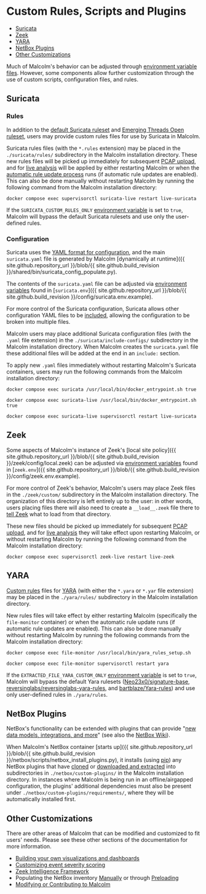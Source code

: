 # <a name="CustomRulesAndScripts"></a>Custom Rules, Scripts and Plugins

* [Suricata](#Suricata)
* [Zeek](#Zeek)
* [YARA](#YARA)
* [NetBox Plugins](#NetBox)
* [Other Customizations](#Other)

Much of Malcolm's behavior can be adjusted through [environment variable files](malcolm-config.md#MalcolmConfigEnvVars). However, some components allow further customization through the use of custom scripts, configuration files, and rules.

## <a name="Suricata"></a>Suricata

### Rules

In addition to the [default Suricata ruleset](https://github.com/OISF/suricata/tree/master/rules) and [Emerging Threads Open ruleset](https://rules.emergingthreats.net/open/), users may provide custom rules files for use by Suricata in Malcolm.

Suricata rules files (with the `*.rules` extension) may be placed in the `./suricata/rules/` subdirectory in the Malcolm installation directory. These new rules files will be picked up immediately for subsequent [PCAP upload](upload.md#Upload), and for [live analysis](live-analysis.md#LocalPCAP) will be applied by either restarting Malcolm or when the [automatic rule update process](https://suricata-update.readthedocs.io/en/latest/) runs (if automatic rule updates are enabled). This can also be done manually without restarting Malcolm by running the following command from the Malcolm installation directory:

```
docker compose exec supervisorctl suricata-live restart live-suricata
```

If the `SURICATA_CUSTOM_RULES_ONLY` [environment variable](malcolm-config.md#MalcolmConfigEnvVars) is set to `true`, Malcolm will bypass the default Suricata rulesets and use only the user-defined rules.

### Configuration

Suricata uses the [YAML format for configuration](https://docs.suricata.io/en/latest/configuration/suricata-yaml.html), and the main `suricata.yaml` file is generated by Malcolm [dynamically at runtime]({{ site.github.repository_url }}/blob/{{ site.github.build_revision }}/shared/bin/suricata_config_populate.py).

The contents of the `suricata.yaml` file can be adjusted via [environment variables](malcolm-config.md#MalcolmConfigEnvVars) found in [`suricata.env`]({{ site.github.repository_url }}/blob/{{ site.github.build_revision }}/config/suricata.env.example).

For more control of the Suricata configuration, Suricata allows other configuration YAML files to be [included](https://docs.suricata.io/en/latest/configuration/includes.html), allowing the configuration to be broken into multiple files.

Malcolm users may place additional Suricata configuration files (with the `.yaml` file extension) in the `./suricata/include-configs/` subdirectory in the Malcolm installation directory. When Malcolm creates the `suricata.yaml` file these additional files will be added at the end in an `include:` section.

To apply new `.yaml` files immediately without restarting Malcolm's Suricata containers, users may run the following commands from the Malcolm installation directory:

```
docker compose exec suricata /usr/local/bin/docker_entrypoint.sh true
```

```
docker compose exec suricata-live /usr/local/bin/docker_entrypoint.sh true
```

```
docker compose exec suricata-live supervisorctl restart live-suricata
```

## <a name="Zeek"></a>Zeek

Some aspects of Malcolm's instance of Zeek's [local site policy]({{ site.github.repository_url }}/blob/{{ site.github.build_revision }}/zeek/config/local.zeek) can be adjusted via [environment variables](malcolm-config.md#MalcolmConfigEnvVars) found in [`zeek.env`]({{ site.github.repository_url }}/blob/{{ site.github.build_revision }}/config/zeek.env.example).

For more control of Zeek's behavior, Malcolm's users may place Zeek files in the `./zeek/custom/` subdirectory in the Malcolm installation directory. The organization of this directory is left entirely up to the user: in other words, users placing files there will also need to create a `__load__.zeek` file there to [tell Zeek](https://docs.zeek.org/en/master/quickstart.html#telling-zeek-which-scripts-to-load) what to load from that directory.

These new files should be picked up immediately for subsequent [PCAP upload](upload.md#Upload), and for [live analysis](live-analysis.md#LocalPCAP) they will take effect upon restarting Malcolm, or without restarting Malcolm by running the following command from the Malcolm installation directory:

```
docker compose exec supervisorctl zeek-live restart live-zeek
```

## <a name="YARA"></a>YARA

[Custom rules](https://yara.readthedocs.io/en/stable/writingrules.html) files for [YARA](https://github.com/VirusTotal/yara) (with either the `*.yara` or `*.yar` file extension) may be placed in the `./yara/rules/` subdirectory in the Malcolm installation directory.

New rules files will take effect by either restarting Malcolm (specifically the `file-monitor` container) or when the automatic rule update runs (if automatic rule updates are enabled). This can also be done manually without restarting Malcolm by running the following commands from the Malcolm installation directory:

```
docker compose exec file-monitor /usr/local/bin/yara_rules_setup.sh
```

```
docker compose exec file-monitor supervisorctl restart yara
```

If the `EXTRACTED_FILE_YARA_CUSTOM_ONLY` [environment variable](malcolm-config.md#MalcolmConfigEnvVars) is set to `true`, Malcolm will bypass the default Yara rulesets ([Neo23x0/signature-base](https://github.com/Neo23x0/signature-base), [reversinglabs/reversinglabs-yara-rules](https://github.com/reversinglabs/reversinglabs-yara-rules), and [bartblaze/Yara-rules](https://github.com/bartblaze/Yara-rules)) and use only user-defined rules in `./yara/rules`.

## <a name="NetBox"></a>NetBox Plugins

NetBox's functionality can be extended with plugins that can provide "[new data models, integrations, and more](https://netboxlabs.com/netbox-plugins/)" (see also the [NetBox Wiki](https://github.com/netbox-community/netbox/wiki/Plugins)).

When Malcolm's NetBox container [starts up]({{ site.github.repository_url }}/blob/{{ site.github.build_revision }}/netbox/scripts/netbox_install_plugins.py), it installs (using [pip](https://packaging.python.org/en/latest/guides/tool-recommendations/#installing-packages)) any NetBox plugins that have [cloned](https://docs.github.com/en/repositories/creating-and-managing-repositories/cloning-a-repository) or [downloaded and extracted](https://docs.github.com/en/repositories/working-with-files/using-files/downloading-source-code-archives) into subdirectories in `./netbox/custom-plugins/` in the Malcolm installation directory. In instances where Malcolm is being run in an offline/airgapped configuration, the plugins' additional dependencies must also be present under `./netbox/custom-plugins/requirements/`, where they will be automatically installed first.

## <a name="Other"></a>Other Customizations

There are other areas of Malcolm that can be modified and customized to fit users' needs. Please see these other sections of the documentation for more information.

* [Building your own visualizations and dashboards](dashboards.md#BuildDashboard)
* [Customizing event severity scoring](severity.md#SeverityConfig)
* [Zeek Intelligence Framework](zeek-intel.md#ZeekIntel)
* Populating the NetBox inventory [Manually](asset-interaction-analysis.md#NetBoxPopManual) or through [Preloading](asset-interaction-analysis.md#NetBoxPreload)
* [Modifying or Contributing to Malcolm](contributing-guide.md#Contributing)
